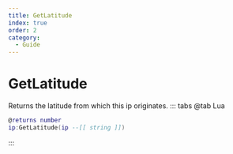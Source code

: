 ```yaml
---
title: GetLatitude
index: true
order: 2
category:
  - Guide
---
```


# GetLatitude
Returns the latitude from which this ip originates.
::: tabs
@tab Lua
```lua
@returns number
ip:GetLatitude(ip --[[ string ]])
```

:::